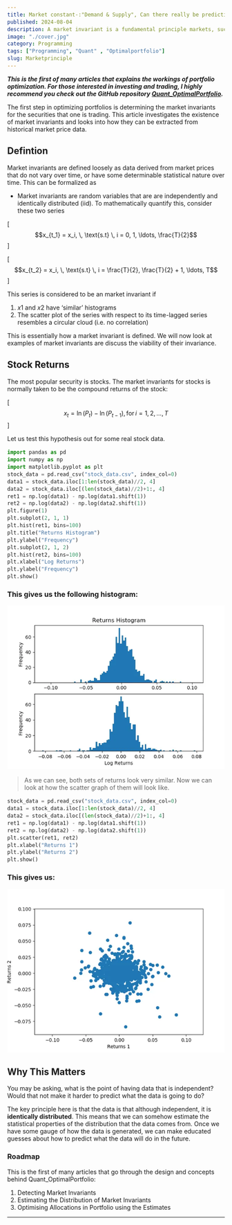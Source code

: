```yaml
---
title: Market constant-:"Demand & Supply", Can there really be predictive power in market data?
published: 2024-08-04 
description: A market invariant is a fundamental principle markets, such as supply and demand dynamics or statistical price patterns. These invariants are essential for developing robust trading strategies.
image: "./cover.jpg"
category: Programming
tags: ["Programming", "Quant" , "Optimalportfolio"]
slug: Marketprinciple
---
```


***This is the first of many articles that explains the workings of portfolio optimization. For those interested in investing and trading, I highly recommend you check out the GitHub repository [Quant_OptimalPortfolio](https://github.com/Aditya-dom/Quant_OptimalPortfolio).***

The first step in optimizing portfolios is determining the market invariants for the securities that one is trading. This article investigates the existence of market invariants and looks into how they can be extracted from historical market price data.

## Defintion
Market invariants are defined loosely as data derived from market prices that do not vary over time, or have some determinable statistical nature over time. This can be formalized as

- Market invariants are random variables that are are independently and identically distributed (iid).
To mathematically quantify this, consider these two series

\[ $$x_{t_1} = x_i, \, \text{s.t} \, i = 0, 1, \ldots, \frac{T}{2}$$ \]

\[ $$x_{t_2} = x_i, \, \text{s.t} \, i = \frac{T}{2}, \frac{T}{2} + 1, \ldots, T$$ \]


This series is considered to be an market invariant if

1. $x1$ and $x2$ have ‘similar’ histograms
2. The scatter plot of the series with respect to its time-lagged series resembles a circular cloud (i.e. no correlation)

This is essentially how a market invariant is defined. We will now look at examples of market invariants are discuss the viability of their invariance.

## Stock Returns
The most popular security is stocks. The market invariants for stocks is normally taken to be the compound returns of the stock:

\[ $$x_t = \ln(P_t) - \ln(P_{t-1}), \, \text{for} \, i = 1, 2, \ldots, T$$ \]


Let us test this hypothesis out for some real stock data.
```python
import pandas as pd
import numpy as np
import matplotlib.pyplot as plt
stock_data = pd.read_csv("stock_data.csv", index_col=0)
data1 = stock_data.iloc[1:len(stock_data)//2, 4]
data2 = stock_data.iloc[(len(stock_data)//2)+1:, 4]
ret1 = np.log(data1) - np.log(data1.shift(1))
ret2 = np.log(data2) - np.log(data2.shift(1))
plt.figure(1)
plt.subplot(2, 1, 1)
plt.hist(ret1, bins=100)
plt.title("Returns Histogram")
plt.ylabel("Frequency")
plt.subplot(2, 1, 2)
plt.hist(ret2, bins=100)
plt.xlabel("Log Returns")
plt.ylabel("Frequency")
plt.show()
```

### This gives us the following histogram:

![](./histo.png)

>As we can see, both sets of returns look very similar. Now we can look at how the scatter graph of them will look like.

```python
stock_data = pd.read_csv("stock_data.csv", index_col=0)
data1 = stock_data.iloc[1:len(stock_data)//2, 4]
data2 = stock_data.iloc[(len(stock_data)//2)+1:, 4]
ret1 = np.log(data1) - np.log(data1.shift(1))
ret2 = np.log(data2) - np.log(data2.shift(1))
plt.scatter(ret1, ret2)
plt.xlabel("Returns 1")
plt.ylabel("Returns 2")
plt.show()
```

### This gives us:

![](./histo2.png)

## Why This Matters
You may be asking, what is the point of having data that is independent? Would that not make it harder to predict what the data is going to do?

The key principle here is that the data is that although independent, it is **identically distributed**. This means that we can somehow estimate the statistical properties of the distribution that the data comes from. Once we have some gauge of how the data is generated, we can make educated guesses about how to predict what the data will do in the future.

### Roadmap
This is the first of many articles that go through the design and concepts behind Quant_OptimalPortfolio:

1. Detecting Market Invariants
2. Estimating the Distribution of Market Invariants
3. Optimising Allocations in Portfolio using the Estimates
***
